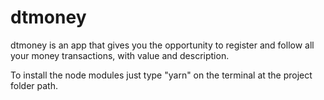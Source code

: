 # dtmoney

dtmoney is an app that gives you the opportunity to register and follow all your money transactions, with value and description.

To install the node modules just type "yarn" on the terminal at the project folder path.
